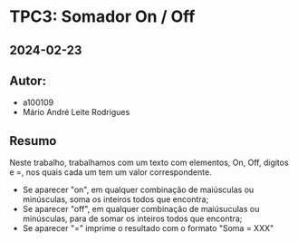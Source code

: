 # TPC3: Somador On / Off

## 2024-02-23

## Autor:

- a100109
- Mário André Leite Rodrigues

## Resumo

Neste trabalho, trabalhamos com um texto com elementos, On, Off, digitos e =, nos quais cada um tem um valor correspondente.

- Se aparecer "on", em qualquer combinação de maiúsculas ou minúsculas, soma os inteiros todos que encontra;
- Se aparecer "off", em qualquer combinação de maiúsuculas ou minúsculas, para de somar os inteiros todos que encontra;
- Se aparecer "=" imprime o resultado com o formato "Soma = XXX" 
